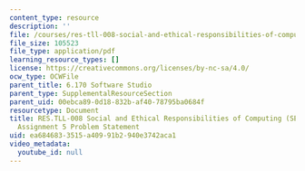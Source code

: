 ```yaml
---
content_type: resource
description: ''
file: /courses/res-tll-008-social-and-ethical-responsibilities-of-computing-serc/ea6846833515a40991b2940e3742aca1_MITRESTLL-008F21-6170hw5.pdf
file_size: 105523
file_type: application/pdf
learning_resource_types: []
license: https://creativecommons.org/licenses/by-nc-sa/4.0/
ocw_type: OCWFile
parent_title: 6.170 Software Studio
parent_type: SupplementalResourceSection
parent_uid: 00ebca89-0d18-832b-af40-78795ba0684f
resourcetype: Document
title: RES.TLL-008 Social and Ethical Responsibilities of Computing (SERC), 6.170
  Assignment 5 Problem Statement
uid: ea684683-3515-a409-91b2-940e3742aca1
video_metadata:
  youtube_id: null
---
```


